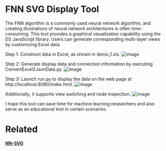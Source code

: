 # **FNN SVG Display Tool**

The FNN algorithm is a commonly used neural network algorithm, and creating illustrations of neural network architectures is often time-consuming. This tool provides a graphical visualization capability using the D3 JavaScript library. Users can generate corresponding multi-layer views by customizing Excel data.

Step 1: Construct data in Excel, as shown in demo_1.xls.
![image](https://github.com/zhuguofusxjm/FNN-Vis-Tool/assets/142020046/0c1121de-b4ba-4c71-9b65-0b2429f78d45)

Step 2: Generate display data and connection information by executing ConvertExcel2JsonData.py.
![image](https://github.com/zhuguofusxjm/FNN-Vis-Tool/assets/142020046/5e65910d-cb8b-4c8e-a32d-93151d621be5)

Step 3: Launch run.py to display the data on the web page at http://localhost:8080/index.html.
![image](https://github.com/zhuguofusxjm/FNN-Vis-Tool/assets/142020046/d7a318a8-a982-4f80-9aca-9f91b870b26e)

Additionally, it supports view switching and node inspection.
![image](https://github.com/zhuguofusxjm/FNN-Vis-Tool/assets/142020046/ce6bdbfe-c6b9-40e0-9c19-78eb4d5e4081)

I hope this tool can save time for machine learning researchers and also serve as an educational tool in certain scenarios.

# **Related**
[**NN-SVG**](https://github.com/alexlenail/NN-SVG)

